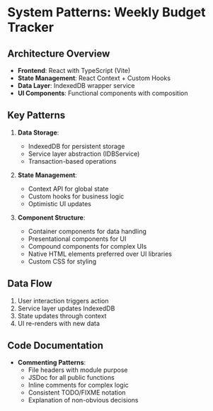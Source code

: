 # System Patterns: Weekly Budget Tracker

## Architecture Overview

- **Frontend**: React with TypeScript (Vite)
- **State Management**: React Context + Custom Hooks
- **Data Layer**: IndexedDB wrapper service
- **UI Components**: Functional components with composition

## Key Patterns

1. **Data Storage**:

   - IndexedDB for persistent storage
   - Service layer abstraction (IDBService)
   - Transaction-based operations

2. **State Management**:

   - Context API for global state
   - Custom hooks for business logic
   - Optimistic UI updates

3. **Component Structure**:
   - Container components for data handling
   - Presentational components for UI
   - Compound components for complex UIs
   - Native HTML elements preferred over UI libraries
   - Custom CSS for styling

## Data Flow

1. User interaction triggers action
2. Service layer updates IndexedDB
3. State updates through context
4. UI re-renders with new data

## Code Documentation

- **Commenting Patterns**:
  - File headers with module purpose
  - JSDoc for all public functions
  - Inline comments for complex logic
  - Consistent TODO/FIXME notation
  - Explanation of non-obvious decisions

